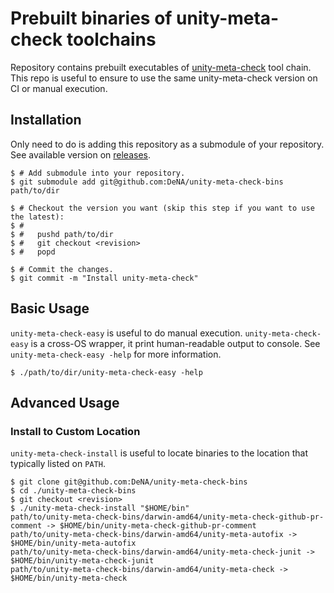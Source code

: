 Prebuilt binaries of unity-meta-check toolchains
===================================

Repository contains prebuilt executables of [unity-meta-check](https://github.com/DeNA/unity-meta-check) tool chain. This repo is useful to ensure to use the same unity-meta-check version on CI or manual execution.



Installation
------------

Only need to do is adding this repository as a submodule of your repository.
See available version on [releases](https://github.com/DeNA/unity-meta-check-bins/releases).

```console
$ # Add submodule into your repository.
$ git submodule add git@github.com:DeNA/unity-meta-check-bins path/to/dir

$ # Checkout the version you want (skip this step if you want to use the latest):
$ #
$ #   pushd path/to/dir
$ #   git checkout <revision>
$ #   popd

$ # Commit the changes.
$ git commit -m "Install unity-meta-check"
```



Basic Usage
-----------

`unity-meta-check-easy` is useful to do manual execution. `unity-meta-check-easy` is a cross-OS wrapper, it print human-readable output to console. See `unity-meta-check-easy -help` for more information.

```console
$ ./path/to/dir/unity-meta-check-easy -help
```



Advanced Usage
--------------

### Install to Custom Location

`unity-meta-check-install` is useful to locate binaries to the location that typically listed on `PATH`.

```console
$ git clone git@github.com:DeNA/unity-meta-check-bins
$ cd ./unity-meta-check-bins
$ git checkout <revision>
$ ./unity-meta-check-install "$HOME/bin"
path/to/unity-meta-check-bins/darwin-amd64/unity-meta-check-github-pr-comment -> $HOME/bin/unity-meta-check-github-pr-comment
path/to/unity-meta-check-bins/darwin-amd64/unity-meta-autofix -> $HOME/bin/unity-meta-autofix
path/to/unity-meta-check-bins/darwin-amd64/unity-meta-check-junit -> $HOME/bin/unity-meta-check-junit
path/to/unity-meta-check-bins/darwin-amd64/unity-meta-check -> $HOME/bin/unity-meta-check
```
